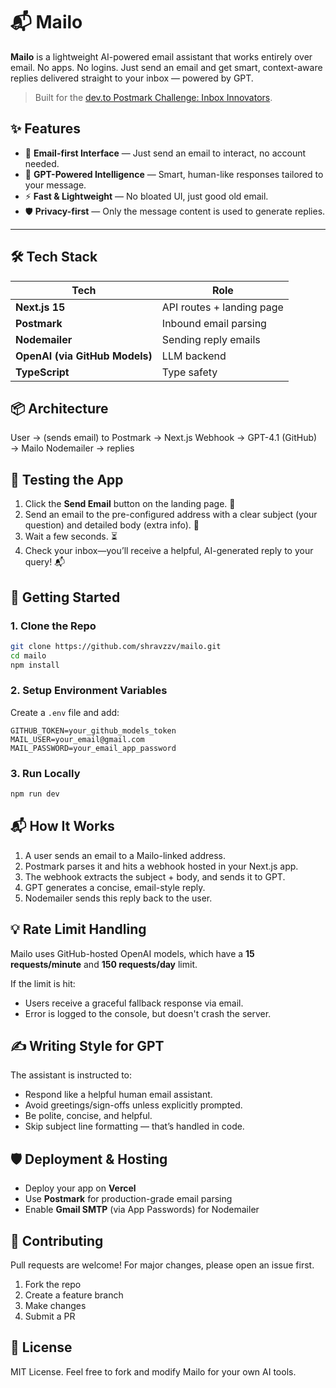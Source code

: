 # 📬 Mailo

**Mailo** is a lightweight AI-powered email assistant that works entirely over email. No apps. No logins. Just send an email and get smart, context-aware replies delivered straight to your inbox — powered by GPT.

> Built for the [dev.to Postmark Challenge: Inbox Innovators](https://dev.to/challenges/postmark).

## ✨ Features

- 📩 **Email-first Interface** — Just send an email to interact, no account needed.
- 🧠 **GPT-Powered Intelligence** — Smart, human-like responses tailored to your message.
- ⚡ **Fast & Lightweight** — No bloated UI, just good old email.
- 🛡️ **Privacy-first** — Only the message content is used to generate replies.

---

## 🛠️ Tech Stack

| Tech                           | Role                      |
| ------------------------------ | ------------------------- |
| **Next.js 15**                 | API routes + landing page |
| **Postmark**                   | Inbound email parsing     |
| **Nodemailer**                 | Sending reply emails      |
| **OpenAI (via GitHub Models)** | LLM backend               |
| **TypeScript**                 | Type safety               |

## 📦 Architecture

User → (sends email) to Postmark → Next.js Webhook → GPT-4.1 (GitHub) → Mailo Nodemailer → replies

## 🧪 Testing the App

1. Click the **Send Email** button on the landing page. 📧
2. Send an email to the pre-configured address with a clear subject (your question) and detailed body (extra info). 📝
3. Wait a few seconds. ⏳
4. Check your inbox—you’ll receive a helpful, AI-generated reply to your query! 📬

## 🚀 Getting Started

### 1. Clone the Repo

```bash
git clone https://github.com/shravzzv/mailo.git
cd mailo
npm install
```

### 2. Setup Environment Variables

Create a `.env` file and add:

```env
GITHUB_TOKEN=your_github_models_token
MAIL_USER=your_email@gmail.com
MAIL_PASSWORD=your_email_app_password
```

### 3. Run Locally

```bash
npm run dev
```

## 📬 How It Works

1. A user sends an email to a Mailo-linked address.
2. Postmark parses it and hits a webhook hosted in your Next.js app.
3. The webhook extracts the subject + body, and sends it to GPT.
4. GPT generates a concise, email-style reply.
5. Nodemailer sends this reply back to the user.

## 💡 Rate Limit Handling

Mailo uses GitHub-hosted OpenAI models, which have a **15 requests/minute** and **150 requests/day** limit.

If the limit is hit:

- Users receive a graceful fallback response via email.
- Error is logged to the console, but doesn't crash the server.

## ✍️ Writing Style for GPT

The assistant is instructed to:

- Respond like a helpful human email assistant.
- Avoid greetings/sign-offs unless explicitly prompted.
- Be polite, concise, and helpful.
- Skip subject line formatting — that’s handled in code.

## 🛡️ Deployment & Hosting

- Deploy your app on **Vercel**
- Use **Postmark** for production-grade email parsing
- Enable **Gmail SMTP** (via App Passwords) for Nodemailer

## 🤝 Contributing

Pull requests are welcome! For major changes, please open an issue first.

1. Fork the repo
2. Create a feature branch
3. Make changes
4. Submit a PR

## 📄 License

MIT License. Feel free to fork and modify Mailo for your own AI tools.

